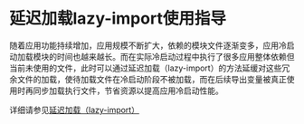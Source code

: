 # 延迟加载lazy-import使用指导

随着应用功能持续增加，应用规模不断扩大，依赖的模块文件逐渐变多，应用冷启动加载模块的时间也越来越长。而在实际冷启动过程中执行了很多应用整体依赖但当前未使用的文件，此时可以通过延迟加载（lazy-import）的方法延缓对这些冗余文件的加载，使待加载文件在冷启动阶段不被加载，而在后续导出变量被真正使用时再同步加载执行文件，节省资源以提高应用冷启动性能。

详细请参见[延迟加载（lazy-import）](../arkts-utils/arkts-lazy-import.md)